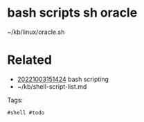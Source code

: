 # bash scripts sh oracle
~/kb/linux/oracle.sh

# Related

- [20221003151424](/zet/20221003151424/README.md) bash scripting
- ~/kb/shell-script-list.md

Tags:

    #shell #todo 
